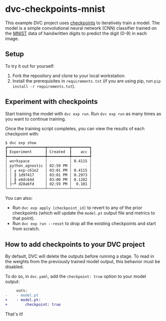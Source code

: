 # dvc-checkpoints-mnist

This example DVC project uses
[checkpoints](https://dvc.org/doc/api-reference/make_checkpoint) to iteratively
train a model. The model is a simple convolutional neural network (CNN)
classifier trained on the [MNIST](http://yann.lecun.com/exdb/mnist/) data of
handwritten digits to predict the digit (0-9) in each image.

## Setup

To try it out for yourself:

1. Fork the repository and clone to your local workstation.
2. Install the prerequisites in `requirements.txt` (if you are using pip, run
   `pip install -r requirements.txt`).

## Experiment with checkpoints

Start training the model with `dvc exp run`. Run `dvc exp run` as many times as
you want to continue training.

Once the training script completes, you can view the results of each checkpoint
with:

```bash
$ dvc exp show
┏━━━━━━━━━━━━━━━━━┳━━━━━━━━━━┳━━━━━━━━┓
┃ Experiment      ┃ Created  ┃    acc ┃
┡━━━━━━━━━━━━━━━━━╇━━━━━━━━━━╇━━━━━━━━┩
│ workspace       │ -        │ 0.4115 │
│ python_agnostic │ 02:59 PM │      - │
│ │ ╓ exp-c61e2   │ 03:01 PM │ 0.4115 │
│ │ ╟ 1d97417     │ 03:01 PM │ 0.2973 │
│ │ ╟ e8dc64d     │ 03:00 PM │ 0.1282 │
│ ├─╨ d28a6fd     │ 02:59 PM │  0.101 │
└─────────────────┴──────────┴────────┘
```

You can also:
* Run `dvc exp apply [checkpoint_id]` to revert to any of the prior checkpoints
  (which will update the `model.pt` output file and metrics to that point).
* Run `dvc exp run --reset` to drop all the existing checkpoints and start from
  scratch.

## How to add checkpoints to your DVC project

By default, DVC will delete the outputs before running a stage. To read in the
weights from the previously trained model output, this behavior must be
disabled.

To do so, in `dvc.yaml`, add the `checkpoint: true` option to your model output:

```diff
     outs:
-    - model.pt
+    - model.pt:
+        checkpoint: true
```

That's it!
